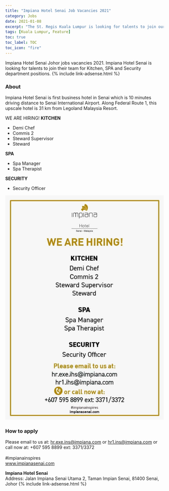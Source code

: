 ```yaml
---
title: "Impiana Hotel Senai Job Vacancies 2021" 
category: Jobs 
date: 2021-01-08
excerpt: "The St. Regis Kuala Lumpur is looking for talents to join our team for Restaurant Manager, Bar Manager, Mixologist, Bartender, Waiter / Waitress positions" 
tags: [Kuala Lumpur, Feature] 
toc: true 
toc_label: TOC 
toc_icon: "fire" 
--- 
```


Impiana Hotel Senai Johor jobs vacancies 2021. Impiana Hotel Senai is looking for talents to join their team for Kitchen, SPA and Security department positions.
{% include link-adsense.html %} 

### About
Impiana Hotel Senai is first business hotel in Senai which is 10 minutes driving distance to Senai International Airport. Along Federal Route 1, this upscale hotel is 31 km from Legoland Malaysia Resort.

WE ARE HIRING!
**KITCHEN**
- Demi Chef
- Commis 2
- Steward Supervisor
- Steward

**SPA**
- Spa Manager
- Spa Therapist

**SECURITY**
- Security Officer

![Impiana Hotel Senai Johor Jobs Vacancies 2021!](/assets/images/2021-01/impiana-hotel-senai-jobs-vacancies-2021.jpg "Impiana Hotel Senai Johor Jobs Vacancies 2021")

### How to apply
Please email to us at: hr.exe.ins@impiana.com or hr1.ins@impiana.com or call now at: +607 595 8899 ext: 3371/3372<br/><br/>
#impianainspires<br/>
www.impianasenai.com

**Impiana Hotel Senai**<br/>
Address: Jalan Impiana Senai Utama 2, Taman Impian Senai, 81400 Senai, Johor
{% include link-adsense.html %} 